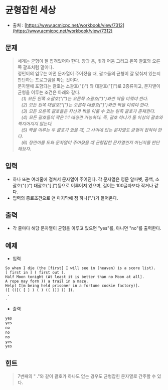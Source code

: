 # 균형잡힌 세상

- 출처 : [https://www.acmicpc.net/workbook/view/7312](https://www.acmicpc.net/workbook/view/7312)

## 문제

> 세계는 균형이 잘 잡혀있어야 한다. 양과 음, 빛과 어둠 그리고 왼쪽 괄호와 오른쪽 괄호처럼 말이다.</br>
정민이의 임무는 어떤 문자열이 주어졌을 때, 괄호들의 균형이 잘 맞춰져 있는지 판단하는 프로그램을 짜는 것이다.</br>
문자열에 포함되는 괄호는 소괄호("()") 와 대괄호("[]")로 2종류이고, 문자열이 균형을 이루는 조건은 아래와 같다.</br>
 &nbsp;&nbsp;&nbsp;_(1) 모든 왼쪽 소괄호("(")는 오른쪽 소괄호(")")와만 짝을 이뤄야 한다.</br>_
 &nbsp;&nbsp;&nbsp;_(2) 모든 왼쪽 대괄호("[")는 오른쪽 대괄호("]")와만 짝을 이뤄야 한다.</br>_
 &nbsp;&nbsp;&nbsp;_(3) 모든 오른쪽 괄호들은 자신과 짝을 이룰 수 있는 왼쪽 괄호가 존재한다.</br>_
 &nbsp;&nbsp;&nbsp;_(4) 모든 괄호들의 짝은 1:1 매칭만 가능하다. 즉, 괄호 하나가 둘 이상의 괄호와 짝지어지지 않는다.</br>_
 &nbsp;&nbsp;&nbsp;_(5) 짝을 이루는 두 괄호가 있을 때, 그 사이에 있는 문자열도 균형이 잡혀야 한다.</br>_
 &nbsp;&nbsp;&nbsp;_(6) 정민이를 도와 문자열이 주어졌을 때 균형잡힌 문자열인지 아닌지를 판단해보자._

## 입력

- 하나 또는 여러줄에 걸쳐서 문자열이 주어진다. 각 문자열은 영문 알파벳, 공백, 소괄호("( )") 대괄호("[ ]")등으로 이루어져 있으며, 길이는 100글자보다 작거나 같다.
- 입력의 종료조건으로 맨 마지막에 점 하나(".")가 들어온다.

## 출력

- 각 줄마다 해당 문자열이 균형을 이루고 있으면 "yes"를, 아니면 "no"를 출력한다.

## 예제

- 입력

```text
So when I die (the [first] I will see in (heaven) is a score list).
[ first in ] ( first out ).
Half Moon tonight (At least it is better than no Moon at all].
A rope may form )( a trail in a maze.
Help( I[m being held prisoner in a fortune cookie factory)].
([ (([( [ ] ) ( ) (( ))] )) ]).
 .
.
```

- 출력

```txt
yes
yes
no
no
no
yes
yes
```

## 힌트

> 7번째의 " ."와 같이 괄호가 하나도 없는 경우도 균형잡힌 문자열로 간주할 수 있다.
